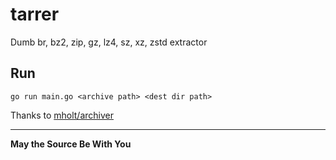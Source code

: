 # tarrer

Dumb br, bz2, zip, gz, lz4, sz, xz, zstd extractor

## Run

`go run main.go <archive path> <dest dir path>`

Thanks to [mholt/archiver](https://github.com/mholt/archiver)

---

**May the Source Be With You**
